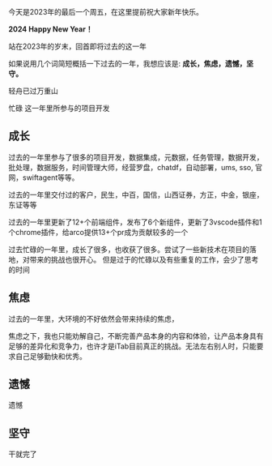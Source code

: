 


今天是2023年的最后一个周五，在这里提前祝大家新年快乐。

**2024 Happy New Year！**

站在2023年的岁末，回首即将过去的这一年

如果说用几个词简短概括一下过去的一年，我想应该是: **成长，焦虑，遗憾，坚守。**

轻舟已过万重山

忙碌
这一年里所参与的项目开发


## 成长

过去的一年里参与了很多的项目开发，数据集成，元数据，任务管理，数据开发，批处理，数据服务，时间管理大师，经营罗盘，chatdf，自动部署，ums, sso, 官网，swiftagent等等。

过去的一年里交付过的客户，民生，中百，国信，山西证券，方正，中金，银座，东证等等

过去的一年里更新了12+个前端组件，发布了6个新组件，更新了3vscode插件和1个chrome插件，给arco提供13+个pr成为贡献较多的一个

过去忙碌的一年里，成长了很多，也收获了很多。尝试了一些新技术在项目的落地，对带来的挑战也很开心。
但是过于的忙碌以及有些重复的工作，会少了思考的时间
## 焦虑

过去的一年里，大环境的不好依然会带来持续的焦虑，

焦虑之下，我也只能劝解自己，不断完善产品本身的内容和体验，让产品本身具有足够的差异化和竞争力，也许才是iTab目前真正的挑战。无法左右别人时，只能要求自己足够勤快和优秀。



## 遗憾

遗憾

## 坚守
干就完了





